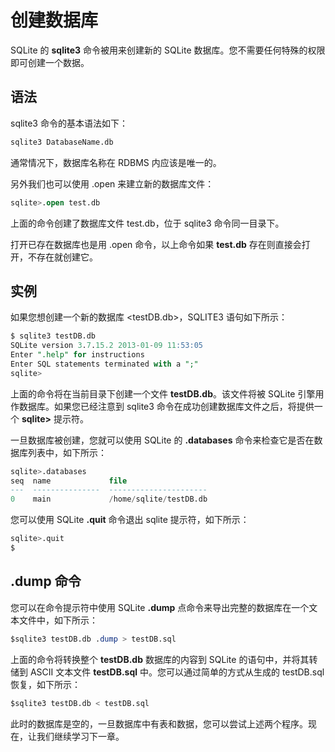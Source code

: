# 创建数据库

SQLite 的 **sqlite3** 命令被用来创建新的 SQLite 数据库。您不需要任何特殊的权限即可创建一个数据。

## 语法

sqlite3 命令的基本语法如下：

```sql
sqlite3 DatabaseName.db
```

通常情况下，数据库名称在 RDBMS 内应该是唯一的。

另外我们也可以使用 .open 来建立新的数据库文件：

```sql
sqlite>.open test.db
```

上面的命令创建了数据库文件 test.db，位于 sqlite3 命令同一目录下。

打开已存在数据库也是用 .open 命令，以上命令如果 **test.db** 存在则直接会打开，不存在就创建它。

## 实例

如果您想创建一个新的数据库 <testDB.db>，SQLITE3 语句如下所示：

```sql
$ sqlite3 testDB.db
SQLite version 3.7.15.2 2013-01-09 11:53:05
Enter ".help" for instructions
Enter SQL statements terminated with a ";"
sqlite>
```

上面的命令将在当前目录下创建一个文件 **testDB.db**。该文件将被 SQLite 引擎用作数据库。如果您已经注意到 sqlite3 命令在成功创建数据库文件之后，将提供一个 **sqlite>** 提示符。

一旦数据库被创建，您就可以使用 SQLite 的 **.databases** 命令来检查它是否在数据库列表中，如下所示：

```sql
sqlite>.databases
seq  name             file
---  ---------------  ----------------------
0    main             /home/sqlite/testDB.db
```

您可以使用 SQLite **.quit** 命令退出 sqlite 提示符，如下所示：

```sql
sqlite>.quit
$
```

## .dump 命令

您可以在命令提示符中使用 SQLite **.dump** 点命令来导出完整的数据库在一个文本文件中，如下所示：

```sql
$sqlite3 testDB.db .dump > testDB.sql
```

上面的命令将转换整个 **testDB.db** 数据库的内容到 SQLite 的语句中，并将其转储到 ASCII 文本文件 **testDB.sql** 中。您可以通过简单的方式从生成的 testDB.sql 恢复，如下所示：

```sql
$sqlite3 testDB.db < testDB.sql
```

此时的数据库是空的，一旦数据库中有表和数据，您可以尝试上述两个程序。现在，让我们继续学习下一章。
